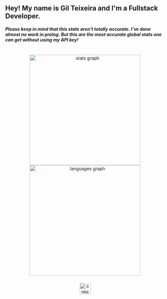 <h2 align="left">Hey! My name is Gil Teixeira and I'm a Fullstack Developer.</h2>
<h5>
Please keep in mind that this stats aren't totally accurate. I've done almost no work in prolog. But this are the most accurate global stats one can get without using my API key!
</h5>

#

<div align="center">
  <img src="https://github-readme-stats.vercel.app/api?username=bearkillerPT&hide_title=false&hide_rank=false&show_icons=true&include_all_commits=true&count_private=true&disable_animations=false&theme=dracula&locale=en&hide_border=false" width="350" alt="stats graph"  />
  <img src="https://github-readme-stats.vercel.app/api/top-langs?username=bearkillerPT&locale=en&hide_title=false&layout=compact&card_width=350&langs_count=15&theme=dracula&hide_border=false" width="350" alt="languages graph"  />
</div>

###

<div align="center">
  <a href="https://www.linkedin.com/in/gil-teixeira-ba5036135/" target="_blank">
    <img src="https://img.shields.io/static/v1?message=LinkedIn&logo=linkedin&label=&color=0077B5&logoColor=white&labelColor=&style=for-the-badge" height="35" alt="linkedin logo"  />
  </a>
</div>

###

